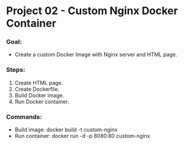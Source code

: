 # Project 02 - Custom Nginx Docker Container

### Goal:
- Create a custom Docker Image with Nginx server and HTML page.

### Steps:
1. Create HTML page.
2. Create Dockerfile.
3. Build Docker image.
4. Run Docker container.

### Commands:
- Build image: docker build -t custom-nginx
- Run container: docker run -d -p 8080:80 custom-nginx
